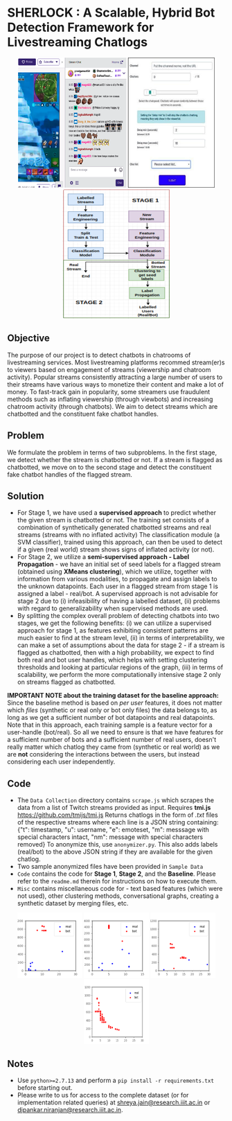 # SHERLOCK : A Scalable, Hybrid Bot Detection Framework for Livestreaming Chatlogs

<p align="center">
  <img src="./Assets/screen.png" width="250" height="300" title="A chatroom on Twitch">
  <img src="./Assets/botdash1.png" width="200" height="300" title="Dashboard of a chatbot service provider">
  <img src="./Assets/outline.png" width="250" height="300" title="A schematic overview of Sherlock">
</p>

## Objective
The purpose of our project is to detect chatbots in chatrooms of livestreaming services. Most livestreaming platforms recommed stream(er)s to viewers based on engagement of streams (viewership and chatroom activity). Popular streams consistently attracting a large number of users to their streams have various ways to monetize their content and make a lot of money. To fast-track gain in popularity, some streamers use fraudulent methods such as inflating viewership (through viewbots) and increasing chatroom activity (through chatbots). We aim to detect streams which are chatbotted and the constituent fake chatbot handles.

## Problem
We formulate the problem in terms of two subproblems. In the first stage, we detect whether the stream is chatbotted or not. If a stream is flagged as chatbotted, we move on to the second stage and detect the constituent fake chatbot handles of the flagged stream.

## Solution
* For Stage 1, we have used a **supervised approach** to predict whether the given stream is chatbotted or not. The training set consists of a combination of synthetically generated chatbotted streams and real streams (streams with no inflated activity) The classification module (a SVM classifier), trained using this approach, can then be used to detect if a given (real world) stream shows signs of inflated activity (or not).
* For Stage 2, we utilize a **semi-supervised approach - Label Propagation** - we have an initial set of seed labels for a flagged stream (obtained using **XMeans clustering**), which we utilize, together with information from various modalities, to propagate and assign labels to the unknown datapoints. Each user in a flagged stream from stage 1 is assigned a label - real/bot. A supervised approach is not advisable for stage 2 due to (i) infeasibility of having a labelled dataset, (ii) problems with regard to generalizability when supervised methods are used.
* By splitting the complex overall problem of detecting chatbots into two stages, we get the following benefits: (i) we can utilize a supervised approach for stage 1, as features exhibiting consistent patterns are much easier to find at the stream level, (ii) in terms of interpretability, we can make a set of assumptions about the data for stage 2 - if a stream is flagged as chatbotted, then with a high probability, we expect to find both real and bot user handles, which helps with setting clustering thresholds and looking at particular regions of the graph, (iii) in terms of scalability, we perform the more computationally intensive stage 2 only on streams flagged as chatbotted.  

**IMPORTANT NOTE about the training dataset for the baseline approach:** Since the baseline method is based on *per user* features, it does not matter which *files* (synthetic or real only or bot only files) the data belongs to, as long as we get a sufficient number of bot datapoints and real datapoints. Note that in this approach, each training sample is a feature vector for a user-handle (bot/real). So all we need to ensure is that we have features for a sufficient number of bots and a sufficient number of real users, doesn't really matter which chatlog they came from (synthetic or real world) as we are **not** considering the interactions between the users, but instead considering each user independently.

## Code
* The `Data Collection` directory contains `scrape.js` which scrapes the data from a list of Twitch streams provided as input. Requires **tmi.js** <https://github.com/tmijs/tmi.js> Returns chatlogs in the form of *.txt* files of the respective streams where each line is a JSON string containing: {"t": timestamp, "u": username, "e": emoteset, "m": messsage with special characters intact, "nm": message with special characters removed} To anonymize this, use `anonymizer.py`. This also adds labels (real/bot) to the above JSON string if they are available for the given chatlog.
* Two sample anonymized files have been provided in `Sample Data`
* `Code` contains the code for **Stage 1**, **Stage 2**, and the **Baseline**. Please refer to the `readme.md` therein for instructions on how to execute them.
* `Misc` contains miscellaneous code for - text based features (which were not used), other clustering methods, conversational graphs, creating a synthetic dataset by merging files, etc.

<p align="center">
  <img src="./Assets/bot_1.png" width="150" height="150" title="bot_1">
  <img src="./Assets/bot_2.png" width="150" height="150" title="bot_2">
  <img src="./Assets/bot_3.png" width="150" height="150" title="bot_3">
  <img src="./Assets/bot_4.png" width="150" height="150" title="bot_4">
</p>

## Notes
* Use `python>=2.7.13` and perform a `pip install -r requirements.txt` before starting out.
* Please write to us for access to the complete dataset (or for implementation related queries) at shreya.jain@research.iiit.ac.in or dipankar.niranjan@research.iiit.ac.in.
